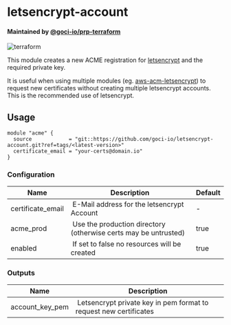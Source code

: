 # letsencrypt-account

#### Maintained by [@goci-io/prp-terraform](https://github.com/orgs/goci-io/teams/prp-terraform)

![terraform](https://github.com/goci-io/letsencrypt-account/workflows/terraform/badge.svg?branch=master)

This module creates a new ACME registration for [letsencrypt](https://letsencrypt.org) and the required private key.

It is useful when using multiple modules (eg. [aws-acm-letsencrypt](https://github.com/goci-io/aws-acm-letsencrypt)) to request new certificates without creating multiple letsencrypt accounts. This is the recommended use of letsencrypt.

## Usage

```hcl
module "acme" {
  source            = "git::https://github.com/goci-io/letsencrypt-account.git?ref=tags/<latest-version>"
  certificate_email = "your-certs@domain.io"
}
```

### Configuration

| Name | Description | Default |
|-----------------|----------------------------------------|---------|
| certificate_email | E-Mail address for the letsencrypt Account | - |
| acme_prod | Use the production directory (otherwise certs may be untrusted) | true |
| enabled | If set to false no resources will be created | true |

### Outputs

| Name | Description |
|-----------------|----------------------------------------|
| account_key_pem | Letsencrypt private key in pem format to request new certificates |
